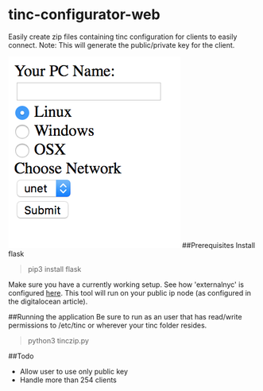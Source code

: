 # tinc-configurator-web
Easily create zip files containing tinc configuration for clients to easily connect.
Note: This will generate the public/private key for the client.

![screenshot](https://raw.githubusercontent.com/jivank/tinc-configurator-web/master/tinczip.png)
##Prerequisites
Install flask
>pip3 install flask

Make sure you have a currently working setup. See how 'externalnyc' is configured [here](https://www.digitalocean.com/community/tutorials/how-to-install-tinc-and-set-up-a-basic-vpn-on-ubuntu-14-04).
This tool will run on your public ip node (as configured in the digitalocean article).

##Running the application
Be sure to run as an user that has read/write permissions to /etc/tinc or wherever your tinc folder resides.
>python3 tinczip.py

##Todo
* Allow user to use only public key
* Handle more than 254 clients



